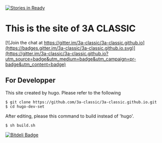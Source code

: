 [![Stories in Ready](https://badge.waffle.io/3a-classic/3a-classic.github.io.png?label=ready&title=Ready)](https://waffle.io/3a-classic/3a-classic.github.io)
# This is the site of 3A CLASSIC

[![Join the chat at https://gitter.im/3a-classic/3a-classic.github.io](https://badges.gitter.im/3a-classic/3a-classic.github.io.svg)](https://gitter.im/3a-classic/3a-classic.github.io?utm_source=badge&utm_medium=badge&utm_campaign=pr-badge&utm_content=badge)

## For Developper

This site created by hugo.
Please refer to the following

```bash:cnosole
$ git clone https://github.com/3a-classic/3a-classic.github.io.git
$ cd hugo-dev-set
```

After editing, please this command to build instead of 'hugo'.

```bash:console
$ sh build.sh
```




[![Bitdeli Badge](https://d2weczhvl823v0.cloudfront.net/3a-classic/3a-classic.github.io/trend.png)](https://bitdeli.com/free "Bitdeli Badge")

